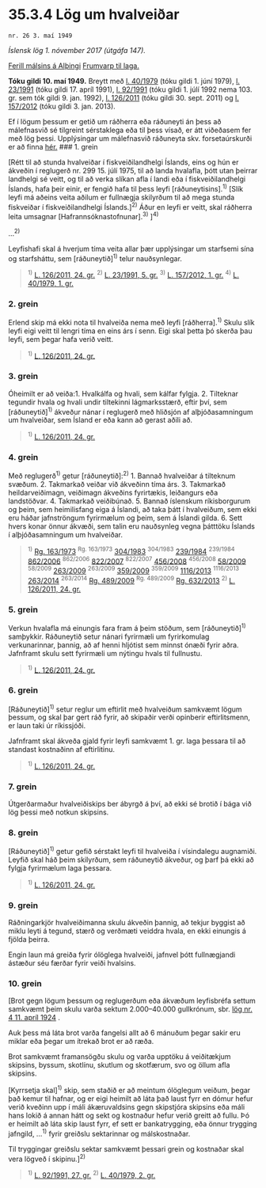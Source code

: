 # 35.3.4 Lög um hvalveiðar

`nr. 26 3. maí 1949`

_Íslensk lög 1. nóvember 2017 (útgáfa 147)._

[Ferill málsins á Alþingi](https://www.althingi.is/thingstorf/thingmalalistar-eftir-thingum/ferill/?ltg=68&mnr=4)
[Frumvarp til laga.](https://www.althingi.is/altext/68/s/pdf/0004.pdf)

**Tóku gildi 10. maí 1949.**
Breytt með
[l. 40/1979](https://althingi.is/altext/stjtnr.html#1979040) (tóku gildi 1. júní 1979),
[l. 23/1991](https://althingi.is/altext/stjt/1991.023.html) (tóku gildi 17. apríl 1991),
[l. 92/1991](https://althingi.is/altext/stjt/1991.092.html) (tóku gildi 1. júlí 1992 nema 103. gr. sem tók gildi 9. jan. 1992),
[l. 126/2011](https://althingi.is/altext/stjt/2011.126.html) (tóku gildi 30. sept. 2011) og
[l. 157/2012](https://althingi.is/altext/stjt/2012.157.html) (tóku gildi 3. jan. 2013).

Ef í lögum þessum er getið um ráðherra eða ráðuneyti án þess að málefnasvið sé tilgreint sérstaklega eða til þess vísað, er átt viðeðasem fer með lög þessi. Upplýsingar um málefnasvið ráðuneyta skv. forsetaúrskurði er að finna [hér.](2017015.md) ### 1. grein

[Rétt til að stunda hvalveiðar í fiskveiðilandhelgi Íslands, eins og hún er ákveðin í reglugerð nr. 299 15. júlí 1975, til að landa hvalafla, þótt utan þeirrar landhelgi sé veitt, og til að verka slíkan afla í landi eða í fiskveiðilandhelgi Íslands, hafa þeir einir, er fengið hafa til þess leyfi [ráðuneytisins].<sup>1)</sup> [Slík leyfi má aðeins veita aðilum er fullnægja skilyrðum til að mega stunda fiskveiðar í fiskveiðilandhelgi Íslands.]<sup>2)</sup> Áður en leyfi er veitt, skal ráðherra leita umsagnar [Hafrannsóknastofnunar].<sup>3)</sup> ]<sup>4)</sup> 

…<sup>2)</sup> 

Leyfishafi skal á hverjum tíma veita allar þær upplýsingar um starfsemi sína og starfsháttu, sem [ráðuneytið]<sup>1)</sup> telur nauðsynlegar.

> <sup>1)</sup> [L. 126/2011, 24. gr.](https://althingi.is/altext/stjt/2011.126.html) <sup>2)</sup> [L. 23/1991, 5. gr.](https://althingi.is/altext/stjt/1991.023.html) <sup>3)</sup> [L. 157/2012, 1. gr.](https://althingi.is/altext/stjt/2012.157.html) <sup>4)</sup> [L. 40/1979, 1. gr.](https://althingi.is/altext/stjtnr.html#1979040?g1)

### 2. grein

Erlend skip má ekki nota til hvalveiða nema með leyfi [ráðherra].<sup>1)</sup> Skulu slík leyfi eigi veitt til lengri tíma en eins árs í senn. Eigi skal þetta þó skerða þau leyfi, sem þegar hafa verið veitt.

> <sup>1)</sup> [L. 126/2011, 24. gr.](https://althingi.is/altext/stjt/2011.126.html)

### 3. grein

Óheimilt er að veiða:1. Hvalkálfa og hvali, sem kálfar fylgja.
2. Tilteknar tegundir hvala og hvali undir tiltekinni lágmarksstærð, eftir því, sem [ráðuneytið]<sup>1)</sup> ákveður nánar í reglugerð með hliðsjón af alþjóðasamningum um hvalveiðar, sem Ísland er eða kann að gerast aðili að.

> <sup>1)</sup> [L. 126/2011, 24. gr.](https://althingi.is/altext/stjt/2011.126.html)

### 4. grein

Með reglugerð<sup>1)</sup> getur [ráðuneytið]:<sup>2)</sup> 1. Bannað hvalveiðar á tilteknum svæðum.
2. Takmarkað veiðar við ákveðinn tíma árs.
3. Takmarkað heildarveiðimagn, veiðimagn ákveðins fyrirtækis, leiðangurs eða landstöðvar.
4. Takmarkað veiðibúnað.
5. Bannað íslenskum ríkisborgurum og þeim, sem heimilisfang eiga á Íslandi, að taka þátt í hvalveiðum, sem ekki eru háðar jafnströngum fyrirmælum og þeim, sem á Íslandi gilda.
6. Sett hvers konar önnur ákvæði, sem talin eru nauðsynleg vegna þátttöku Íslands í alþjóðasamningum um hvalveiðar.

> <sup>1)</sup> [Rg. 163/1973](https://althingi.ishttps://www.reglugerd.is/reglugerdir/allar/nr/163-1973) <sup>Rg. 163/1973</sup> [304/1983](https://althingi.ishttps://www.reglugerd.is/reglugerdir/allar/nr/304-1983) <sup>304/1983</sup> [239/1984](https://althingi.ishttps://www.reglugerd.is/reglugerdir/allar/nr/239-1984) <sup>239/1984</sup> [862/2006](https://althingi.ishttps://www.reglugerd.is/reglugerdir/allar/nr/862-2006) <sup>862/2006</sup> [822/2007](https://althingi.ishttps://www.reglugerd.is/reglugerdir/allar/nr/822-2007) <sup>822/2007</sup> [456/2008](https://althingi.ishttps://www.reglugerd.is/reglugerdir/allar/nr/456-2008) <sup>456/2008</sup> [58/2009](https://althingi.ishttps://www.reglugerd.is/reglugerdir/allar/nr/058-2009) <sup>58/2009</sup> [263/2009](https://althingi.ishttps://www.reglugerd.is/reglugerdir/allar/nr/263-2009) <sup>263/2009</sup> [359/2009](https://althingi.ishttps://www.reglugerd.is/reglugerdir/allar/nr/359-2009) <sup>359/2009</sup> [1116/2013](https://althingi.ishttps://www.reglugerd.is/reglugerdir/allar/nr/1116-2013) <sup>1116/2013</sup> [263/2014](https://althingi.ishttps://www.reglugerd.is/reglugerdir/allar/nr/263-2014) <sup>263/2014</sup> [Rg. 489/2009](https://althingi.ishttps://www.reglugerd.is/reglugerdir/allar/nr/489-2009) <sup>Rg. 489/2009</sup> [Rg. 632/2013](https://althingi.ishttps://www.reglugerd.is/reglugerdir/allar/nr/632-2013) <sup>2)</sup> [L. 126/2011, 24. gr.](https://althingi.is/altext/stjt/2011.126.html)

### 5. grein

Verkun hvalafla má einungis fara fram á þeim stöðum, sem [ráðuneytið]<sup>1)</sup> samþykkir. Ráðuneytið setur nánari fyrirmæli um fyrirkomulag verkunarinnar, þannig, að af henni hljótist sem minnst ónæði fyrir aðra. Jafnframt skulu sett fyrirmæli um nýtingu hvals til fullnustu.

> <sup>1)</sup> [L. 126/2011, 24. gr.](https://althingi.is/altext/stjt/2011.126.html)

### 6. grein

[Ráðuneytið]<sup>1)</sup> setur reglur um eftirlit með hvalveiðum samkvæmt lögum þessum, og skal þar gert ráð fyrir, að skipaðir verði opinberir eftirlitsmenn, er laun taki úr ríkissjóði.

Jafnframt skal ákveða gjald fyrir leyfi samkvæmt 1. gr. laga þessara til að standast kostnaðinn af eftirlitinu.

> <sup>1)</sup> [L. 126/2011, 24. gr.](https://althingi.is/altext/stjt/2011.126.html)

### 7. grein

Útgerðarmaður hvalveiðiskips ber ábyrgð á því, að ekki sé brotið í bága við lög þessi með notkun skipsins.

### 8. grein

[Ráðuneytið]<sup>1)</sup> getur gefið sérstakt leyfi til hvalveiða í vísindalegu augnamiði. Leyfið skal háð þeim skilyrðum, sem ráðuneytið ákveður, og þarf þá ekki að fylgja fyrirmælum laga þessara.

> <sup>1)</sup> [L. 126/2011, 24. gr.](https://althingi.is/altext/stjt/2011.126.html)

### 9. grein

Ráðningarkjör hvalveiðimanna skulu ákveðin þannig, að tekjur byggist að miklu leyti á tegund, stærð og verðmæti veiddra hvala, en ekki einungis á fjölda þeirra.

Engin laun má greiða fyrir ólöglega hvalveiði, jafnvel þótt fullnægjandi ástæður séu færðar fyrir veiði hvalsins.

### 10. grein

[Brot gegn lögum þessum og reglugerðum eða ákvæðum leyfisbréfa settum samkvæmt þeim skulu varða sektum 2.000–40.000 gullkrónum, sbr. [lög nr. 4 11. apríl 1924](1924004.md) .

Auk þess má láta brot varða fangelsi allt að 6 mánuðum þegar sakir eru miklar eða þegar um ítrekað brot er að ræða.

Brot samkvæmt framansögðu skulu og varða upptöku á veiðitækjum skipsins, byssum, skotlínu, skutlum og skotfærum, svo og öllum afla skipsins.

[Kyrrsetja skal]<sup>1)</sup> skip, sem staðið er að meintum ólöglegum veiðum, þegar það kemur til hafnar, og er eigi heimilt að láta það laust fyrr en dómur hefur verið kveðinn upp í máli ákæruvaldsins gegn skipstjóra skipsins eða máli hans lokið á annan hátt og sekt og kostnaður hefur verið greitt að fullu. Þó er heimilt að láta skip laust fyrr, ef sett er bankatrygging, eða önnur trygging jafngild, …<sup>1)</sup> fyrir greiðslu sektarinnar og málskostnaðar.

Til tryggingar greiðslu sektar samkvæmt þessari grein og kostnaðar skal vera lögveð í skipinu.]<sup>2)</sup> 

> <sup>1)</sup> [L. 92/1991, 27. gr.](https://althingi.is/altext/stjt/1991.092.html) <sup>2)</sup> [L. 40/1979, 2. gr.](https://althingi.is/altext/stjtnr.html#1979040?g2)
